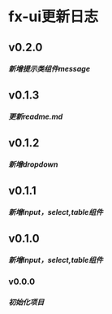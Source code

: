 
# fx-ui更新日志

## v0.2.0
##### 新增提示类组件message

## v0.1.3
##### 更新readme.md

## v0.1.2
##### 新增dropdown

## v0.1.1
##### 新增input，select,table组件

## v0.1.0
##### 新增input，select,table组件

### v0.0.0
##### 初始化项目

